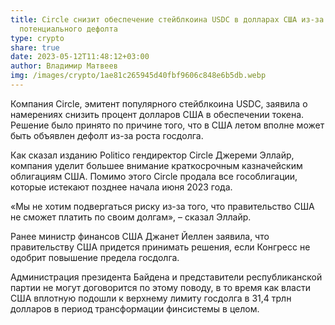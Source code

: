 ```yaml
---
title: Circle снизит обеспечение стейблкоина USDC в долларах США из-за
  потенциального дефолта
type: crypto
share: true
date: 2023-05-12T11:48:12+03:00
author: Владимир Матвеев
img: /images/crypto/1ae81c265945d40fbf9606c848e6b5db.webp
---
```

Компания Circle, эмитент популярного стейблкоина USDC, заявила о намерениях снизить процент долларов США в обеспечении токена. Решение было принято по причине того, что в США летом вполне может быть объявлен дефолт из-за роста госдолга.

Как сказал изданию Politico гендиректор Circle Джереми Эллайр, компания уделит большее внимание краткосрочным казначейским облигациям США. Помимо этого Circle продала все гособлигации, которые истекают позднее начала июня 2023 года.

«Мы не хотим подвергаться риску из-за того, что правительство США не сможет платить по своим долгам», – сказал Эллайр.

Ранее министр финансов США Джанет Йеллен заявила, что правительству США придется принимать решения, если Конгресс не одобрит повышение предела госдолга.

Администрация президента Байдена и представители республиканской партии не могут договорится по этому поводу, в то время как власти США вплотную подошли к верхнему лимиту госдолга в 31,4 трлн долларов в период трансформации финсистемы в целом.